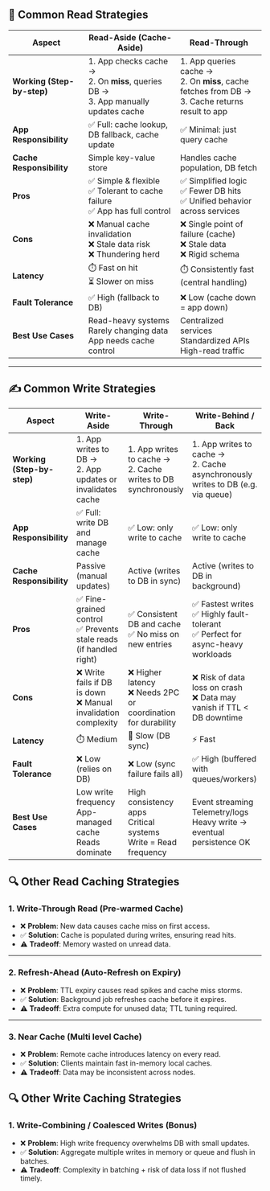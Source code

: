 ## 🧠 Common Read Strategies

| **Aspect**                  | **Read-Aside (Cache-Aside)**                                                                                          | **Read-Through**                                                                                                   |
|-----------------------------|---------------------------------------------------------------------------------------------------------------------------|------------------------------------------------------------------------------------------------------------------------|
| **Working (Step-by-step)**  | 1. App checks cache → <br>2. On **miss**, queries DB → <br>3. App manually updates cache                                  | 1. App queries cache → <br>2. On **miss**, cache fetches from DB → <br>3. Cache returns result to app                 |
| **App Responsibility**      | ✅ Full: cache lookup, DB fallback, cache update                                                                          | ✅ Minimal: just query cache                                                                                           |
| **Cache Responsibility**    | Simple key-value store                                                                                                   | Handles cache population, DB fetch                                                                                    |
| **Pros**                    | ✅ Simple & flexible <br>✅ Tolerant to cache failure <br>✅ App has full control                                           | ✅ Simplified logic <br>✅ Fewer DB hits <br>✅ Unified behavior across services                                       |
| **Cons**                    | ❌ Manual cache invalidation <br>❌ Stale data risk <br>❌ Thundering herd                                                 | ❌ Single point of failure (cache) <br>❌ Stale data <br>❌ Rigid schema                                                |
| **Latency**                 | ⏱️ Fast on hit <br>⏳ Slower on miss                                                                                       | ⏱️ Consistently fast (central handling)                                                                               |
| **Fault Tolerance**         | ✅ High (fallback to DB)                                                                                                   | ❌ Low (cache down = app down)                                                                                        |
| **Best Use Cases**          | Read-heavy systems <br>Rarely changing data <br>App needs cache control                                                  | Centralized services <br>Standardized APIs <br>High-read traffic                                                      |

---

## ✍️ Common Write Strategies

| **Aspect**                  | **Write-Aside**                                                                                      | **Write-Through**                                                                                     | **Write-Behind / Back**                                                                                  |
|-----------------------------|----------------------------------------------------------------------------------------------------------|-----------------------------------------------------------------------------------------------------------|-------------------------------------------------------------------------------------------------------------|
| **Working (Step-by-step)**  | 1. App writes to DB → <br>2. App updates or invalidates cache                                           | 1. App writes to cache → <br>2. Cache writes to DB synchronously                                          | 1. App writes to cache → <br>2. Cache asynchronously writes to DB (e.g. via queue)                          |
| **App Responsibility**      | ✅ Full: write DB and manage cache                                                                      | ✅ Low: only write to cache                                                                               | ✅ Low: only write to cache                                                                                  |
| **Cache Responsibility**    | Passive (manual updates)                                                                                | Active (writes to DB in sync)                                                                            | Active (writes to DB in background)                                                                         |
| **Pros**                    | ✅ Fine-grained control <br>✅ Prevents stale reads (if handled right)                                    | ✅ Consistent DB and cache <br>✅ No miss on new entries                                                   | ✅ Fastest writes <br>✅ Highly fault-tolerant <br>✅ Perfect for async-heavy workloads                        |
| **Cons**                    | ❌ Write fails if DB is down <br>❌ Manual invalidation complexity                                        | ❌ Higher latency <br>❌ Needs 2PC or coordination for durability                                         | ❌ Risk of data loss on crash <br>❌ Data may vanish if TTL < DB downtime                                     |
| **Latency**                 | ⏱️ Medium                                                                                               | 🐢 Slow (DB sync)                                                                                         | ⚡ Fast                                                                                                       |
| **Fault Tolerance**         | ❌ Low (relies on DB)                                                                                   | ❌ Low (sync failure fails all)                                                                           | ✅ High (buffered with queues/workers)                                                                       |
| **Best Use Cases**          | Low write frequency <br>App-managed cache <br>Reads dominate                                           | High consistency apps <br>Critical systems <br>Write = Read frequency                                     | Event streaming <br>Telemetry/logs <br>Heavy write → eventual persistence OK                                 |




## 🔍 Other Read Caching Strategies


### 1. **Write-Through Read (Pre-warmed Cache)**
- ❌ **Problem**: New data causes cache miss on first access.
- ✅ **Solution**: Cache is populated during writes, ensuring read hits.
- ⚠️ **Tradeoff**: Memory wasted on unread data.

---

### 2. **Refresh-Ahead (Auto-Refresh on Expiry)**
- ❌ **Problem**: TTL expiry causes read spikes and cache miss storms.
- ✅ **Solution**: Background job refreshes cache before it expires.
- ⚠️ **Tradeoff**: Extra compute for unused data; TTL tuning required.

---

### 3. **Near Cache (Multi level Cache)**
- ❌ **Problem**: Remote cache introduces latency on every read.
- ✅ **Solution**: Clients maintain fast in-memory local caches.
- ⚠️ **Tradeoff**: Data may be inconsistent across nodes.


## 🔍 Other Write Caching Strategies

### 1. Write-Combining / Coalesced Writes (Bonus)
- ❌ **Problem**: High write frequency overwhelms DB with small updates.
- ✅ **Solution**: Aggregate multiple writes in memory or queue and flush in batches.
- ⚠️ **Tradeoff**: Complexity in batching + risk of data loss if not flushed timely.

